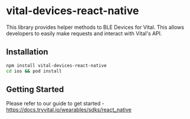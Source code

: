 # vital-devices-react-native

This library provides helper methods to BLE Devices for Vital. This allows developers to easily make requests and interact with Vital's API.

## Installation

```sh
npm install vital-devices-react-native
cd ios && pod install

```
## Getting Started

Please refer to our guide to get started - https://docs.tryvital.io/wearables/sdks/react_native 